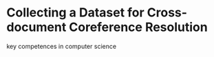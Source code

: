 # Collecting a Dataset for Cross-document Coreference Resolution
key competences in computer science
